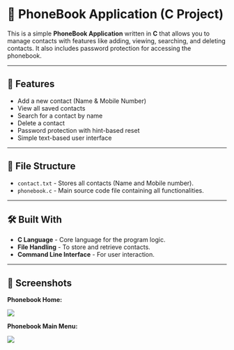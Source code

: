 # 📱 PhoneBook Application (C Project)

This is a simple **PhoneBook Application** written in **C** that allows you to manage contacts with features like adding, viewing, searching, and deleting contacts. It also includes password protection for accessing the phonebook.

---

## 🚀 Features

- Add a new contact (Name & Mobile Number)
- View all saved contacts
- Search for a contact by name
- Delete a contact
- Password protection with hint-based reset
- Simple text-based user interface

---

## 📂 File Structure

* `contact.txt` - Stores all contacts (Name and Mobile number).
* `phonebook.c` - Main source code file containing all functionalities.

---

## 🛠 Built With

* **C Language** - Core language for the program logic.
* **File Handling** - To store and retrieve contacts.
* **Command Line Interface** - For user interaction.

---

## 📸 Screenshots

**Phonebook Home:**

![](001.png)

**Phonebook Main Menu:**

![](002.png)
